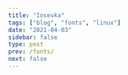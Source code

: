 ```yaml
---
title: "Iosevka"
tags: ["blog", "fonts", "linux"]
date: "2021-04-03"
sidebar: false
type: post
prev: /fonts/
next: false
---
```

